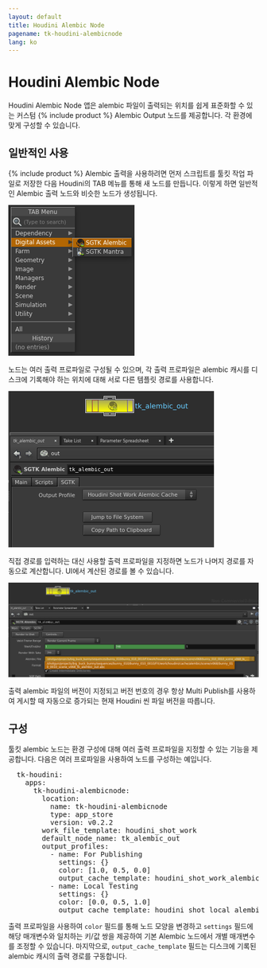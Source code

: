 ```yaml
---
layout: default
title: Houdini Alembic Node
pagename: tk-houdini-alembicnode
lang: ko
---
```


# Houdini Alembic Node

Houdini Alembic Node 앱은 alembic 파일이 출력되는 위치를 쉽게 표준화할 수 있는 커스텀 {% include product %} Alembic Output 노드를 제공합니다. 각 환경에 맞게 구성할 수 있습니다.

## 일반적인 사용

{% include product %} Alembic 출력을 사용하려면 먼저 스크립트를 툴킷 작업 파일로 저장한 다음 Houdini의 TAB 메뉴를 통해 새 노드를 만듭니다. 이렇게 하면 일반적인 Alembic 출력 노드와 비슷한 노드가 생성됩니다.

![Alembic 노드](../images/apps/houdini-alembicnode-create_node.png)

노드는 여러 출력 프로파일로 구성될 수 있으며, 각 출력 프로파일은 alembic 캐시를 디스크에 기록해야 하는 위치에 대해 서로 다른 템플릿 경로를 사용합니다.

![Alembic 노드](../images/apps/houdini-alembicnode-output_profile.png)

직접 경로를 입력하는 대신 사용할 출력 프로파일을 지정하면 노드가 나머지 경로를 자동으로 계산합니다. UI에서 계산된 경로를 볼 수 있습니다.

![Alembic 노드](../images/apps/houdini-alembicnode-computed_path.png)

출력 alembic 파일의 버전이 지정되고 버전 번호의 경우 항상 Multi Publish를 사용하여 게시할 때 자동으로 증가되는 현재 Houdini 씬 파일 버전을 따릅니다.

## 구성

툴킷 alembic 노드는 환경 구성에 대해 여러 출력 프로파일을 지정할 수 있는 기능을 제공합니다. 다음은 여러 프로파일을 사용하여 노드를 구성하는 예입니다.

<pre>
  tk-houdini:
    apps:
      tk-houdini-alembicnode:
        location:
          name: tk-houdini-alembicnode
          type: app_store
          version: v0.2.2
        work_file_template: houdini_shot_work
        default_node_name: tk_alembic_out
        output_profiles:
          - name: For Publishing
            settings: {}
            color: [1.0, 0.5, 0.0]
            output_cache_template: houdini_shot_work_alembic_cache
          - name: Local Testing
            settings: {}
            color: [0.0, 0.5, 1.0]
            output_cache_template: houdini_shot_local_alembic_cache
</pre>

출력 프로파일을 사용하여 `color` 필드를 통해 노드 모양을 변경하고 `settings` 필드에 해당 매개변수와 일치하는 키/값 쌍을 제공하여 기본 Alembic 노드에서 개별 매개변수를 조정할 수 있습니다. 마지막으로, `output_cache_template` 필드는 디스크에 기록된 alembic 캐시의 출력 경로를 구동합니다.
